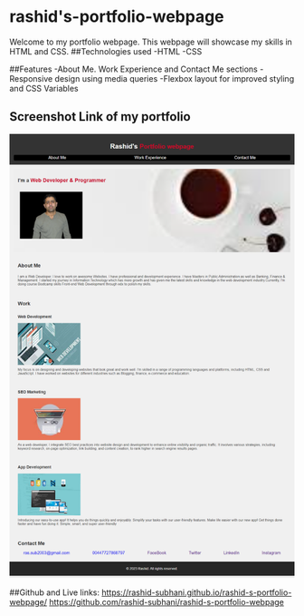 # rashid's-portfolio-webpage
Welcome to my portfolio webpage. This webpage will showcase my skills in HTML and CSS.
##Technologies used
-HTML
-CSS

##Features
-About Me. Work Experience and Contact Me sections
-Responsive design using media queries
-Flexbox layout for improved styling and CSS Variables

## Screenshot Link of my portfolio
![Alt text](rashid-s-portfolio.png)

##Github and Live links:
https://rashid-subhani.github.io/rashid-s-portfolio-webpage/
https://github.com/rashid-subhani/rashid-s-portfolio-webpage


